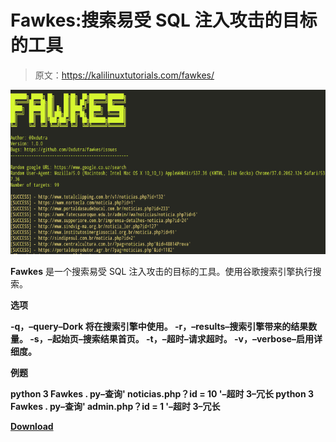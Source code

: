 # Fawkes:搜索易受 SQL 注入攻击的目标的工具

> 原文：<https://kalilinuxtutorials.com/fawkes/>

[![Fawkes : Tool To Search For Targets Vulnerable To SQL Injection](img/3321c363aadc39f3e9edae952872a855.png "Fawkes : Tool To Search For Targets Vulnerable To SQL Injection")](https://1.bp.blogspot.com/-p1sGCtK5aqA/X-PC-0VYKVI/AAAAAAAAINA/qxJET8BOnwQHnHCN0j5M-lX8OHEst38mgCLcBGAsYHQ/s728/Fawkes%25281%2529.png)

**Fawkes** 是一个搜索易受 SQL 注入攻击的目标的工具。使用谷歌搜索引擎执行搜索。

**选项**

**-q，–query–Dork 将在搜索引擎中使用。
-r，–results–搜索引擎带来的结果数量。
-s，–起始页–搜索结果首页。
-t，–超时–请求超时。
-v，–verbose–启用详细度。**

**例题**

**python 3 Fawkes . py–查询' noticias.php？id = 10 '–超时 3–冗长
python 3 Fawkes . py–查询' admin.php？id = 1 '–超时 3–冗长**

[**Download**](https://github.com/0xdutra/fawkes)